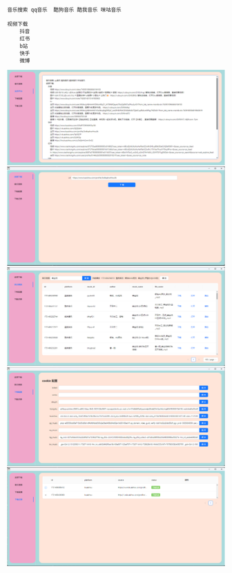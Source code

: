 ```

音乐搜索 qq音乐  酷狗音乐 酷我音乐 咪咕音乐 
    
视频下载     
    抖音    
    红书   
    b站    
    快手   
    微博   
```

![](./0.png)
![](./1.png)
![](./2.png)
![](./3.png)
![](./4.png)